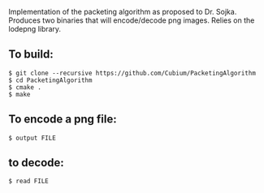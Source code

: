 Implementation of the packeting algorithm as proposed to Dr. Sojka. Produces two binaries that will encode/decode png images. Relies on the lodepng library.

## To build:
    $ git clone --recursive https://github.com/Cubium/PacketingAlgorithm
    $ cd PacketingAlgorithm
    $ cmake .
    $ make

## To encode a png file:
    $ output FILE

## to decode:
    $ read FILE
